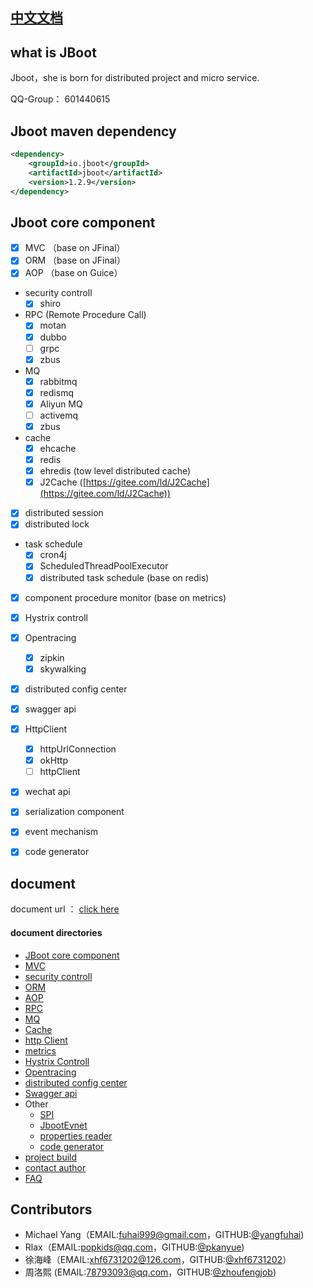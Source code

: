 
## [中文文档](./README-ZH.md)
## what is JBoot 

Jboot，she is born for distributed project and micro service.

QQ-Group： 601440615

## Jboot maven dependency

```xml
<dependency>
    <groupId>io.jboot</groupId>
    <artifactId>jboot</artifactId>
    <version>1.2.9</version>
</dependency>

```

## Jboot core component

* [x] MVC （base on JFinal）
* [x] ORM （base on JFinal）
* [x] AOP （base on Guice）
* security controll
    * [x] shiro
* RPC (Remote Procedure Call) 
    * [x] motan
    * [x] dubbo
    * [ ] grpc
    * [x] zbus
* MQ 
    * [x] rabbitmq
    * [x] redismq
    * [x] Aliyun MQ
    * [ ] activemq
    * [x] zbus
* cache
    * [x] ehcache
    * [x] redis
    * [x] ehredis (tow level distributed cache)
    * [x] J2Cache ([https://gitee.com/ld/J2Cache](https://gitee.com/ld/J2Cache))
* [x] distributed session
* [x] distributed lock
* task schedule
    * [x] cron4j
    * [x] ScheduledThreadPoolExecutor
    * [x] distributed task schedule (base on redis)
* [x] component procedure monitor (base on metrics)
* [x] Hystrix controll
* [x] Opentracing
    * [x] zipkin
    * [x] skywalking
* [x] distributed config center
* [x] swagger api
* [x] HttpClient
    * [x] httpUrlConnection
    * [x] okHttp
    * [ ] httpClient
* [x] wechat api
* [x] serialization component 
* [x] event mechanism
* [x] code generator


## document

document url ： [click here](./DOC.md)

#### document directories 

- [JBoot core component](./DOC.md#jboot核心组件)
- [MVC](./DOC.md#mvc)
- [security controll](./DOC.md#安全控制)
- [ORM](./DOC.md#orm)
- [AOP](./DOC.md#aop)
- [RPC](./DOC.md#rpc远程调用)
- [MQ](./DOC.md#mq消息队列)
- [Cache](./DOC.md#cache缓存)
- [http Client](./DOC.md#http客户端)
- [metrics](./DOC.md#metrics数据监控)
- [Hystrix Controll](./DOC.md#容错与隔离)
- [Opentracing](./DOC.md#opentracing数据追踪)	
- [distributed config center](./DOC.md#统一配置中心)	
- [Swagger api](./DOC.md#swagger-api自动生成)
- Other
	- [SPI](./DOC.md#spi扩展)
	- [JbootEvnet](./DOC.md#jbootEvnet事件机制)
	- [properties reader](./DOC.md#配置文件)
	- [code generator](./DOC.md#代码生成器)
- [project build](./DOC.md#项目构建)
- [contact author](./DOC.md#联系作者)
- [FAQ](./DOC.md#常见问题)


## Contributors
* Michael Yang（EMAIL:fuhai999@gmail.com，GITHUB:[@yangfuhai](https://github.com/yangfuhai))
* Rlax（EMAIL:popkids@qq.com，GITHUB:[@pkanyue](https://github.com/pkanyue))
* 徐海峰（EMAIL:xhf6731202@126.com，GITHUB:[@xhf6731202](https://github.com/xhf6731202)）
* 周洛熙 (EMAIL:78793093@qq.com，GITHUB:[@zhoufengjob](https://github.com/zhoufengjob))



